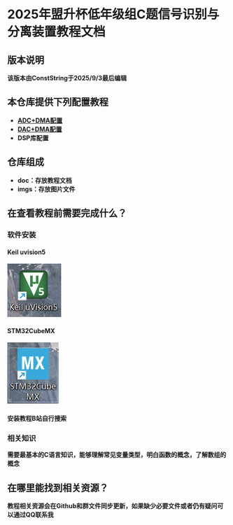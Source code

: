 # 2025年盟升杯低年级组C题信号识别与分离装置教程文档

## 版本说明

**该版本由ConstString于2025/9/3最后编辑**

## 本仓库提供下列配置教程

- **[ADC+DMA配置](https://github.com/ConstStrings/2025UESTCMengShengCup_C/blob/master/doc/1.ADC%E9%85%8D%E7%BD%AE%E6%95%99%E7%A8%8B.md)**
- **[DAC+DMA配置](https://github.com/ConstStrings/2025UESTCMengShengCup_C/blob/master/doc/1.ADC%E9%85%8D%E7%BD%AE%E6%95%99%E7%A8%8B.md)**
- **DSP库配置**

## 仓库组成

- **doc：存放教程文档**
- **imgs：存放图片文件**

## 在查看教程前需要完成什么？

### 软件安装

#### Keil uvision5

![](./imgs/keil.png)

#### STM32CubeMX

![](./imgs/CUBE.png)

#### 安装教程B站自行搜索

### 相关知识

**需要最基本的C语言知识，能够理解常见变量类型，明白函数的概念，了解数组的概念**

## 在哪里能找到相关资源？

**教程相关资源会在Github和群文件同步更新，如果缺少必要文件或者仍有疑问可以通过QQ联系我**